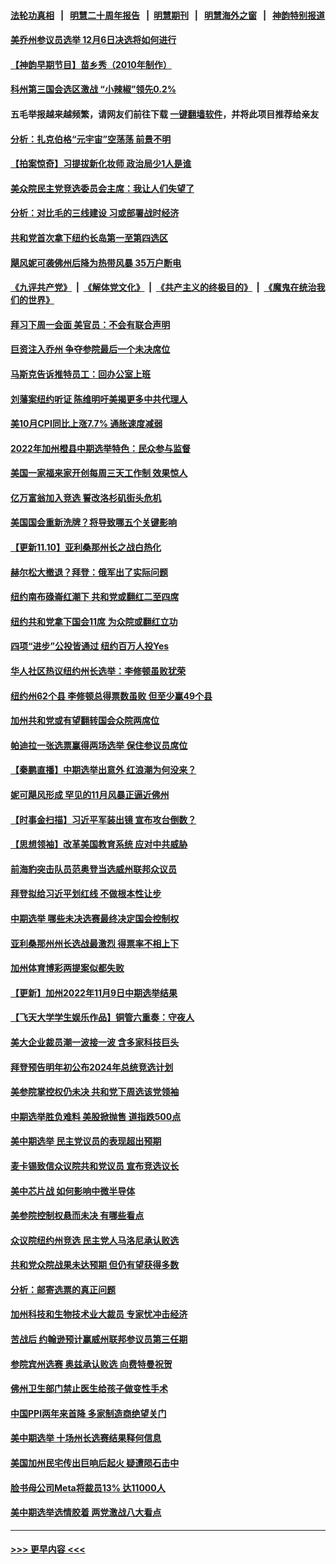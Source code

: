 #### [法轮功真相](https://github.com/gfw-breaker/truth/blob/master/README.md?t=0) &nbsp;&nbsp;|&nbsp;&nbsp; [明慧二十周年报告](https://github.com/gfw-breaker/mh-reports/blob/master/README.md?t=0) &nbsp;&nbsp;|&nbsp;&nbsp;[明慧期刊](https://github.com/gfw-breaker/mh-qikan) &nbsp;&nbsp;|&nbsp;&nbsp; [明慧海外之窗](https://github.com/gfw-breaker/mh-news/blob/master/README.md?t=0) &nbsp;&nbsp;|&nbsp;&nbsp; [神韵特别报道](https://github.com/gfw-breaker/mh-news/blob/master/shenyun.md?t=0)
#### [美乔州参议员选举 12月6日决选将如何进行](../pages/nsc412/n13863745.md?t=11110850) 
#### [【神韵早期节目】苗乡秀（2010年制作）](../pages/nsc412/n13863721.md?t=11110850) 
#### [科州第三国会选区激战 “小辣椒”领先0.2%](../pages/nsc412/n13863689.md?t=11110850) 
#### 五毛举报越来越频繁，请网友们前往下载 [一键翻墙软件](https://github.com/gfw-breaker/ssr-accounts)，并将此项目推荐给亲友
#### [分析：扎克伯格“元宇宙”空荡荡 前景不明](../pages/nsc412/n13860677.md?t=11110850) 
#### [【拍案惊奇】习提拔新化妆师 政治局少1人是谁](../pages/nsc412/n13863516.md?t=11110850) 
#### [美众院民主党竞选委员会主席：我让人们失望了](../pages/nsc412/n13863675.md?t=11110850) 
#### [分析：对比毛的三线建设 习或部署战时经济](../pages/nsc412/n13863670.md?t=11110850) 
#### [共和党首次拿下纽约长岛第一至第四选区](../pages/nsc412/n13862858.md?t=11110850) 
#### [飓风妮可袭佛州后降为热带风暴 35万户断电](../pages/nsc412/n13863639.md?t=11110850) 
#### [《九评共产党》](https://github.com/begood0513/9ping.md/blob/master/README.md) &nbsp;|&nbsp; [《解体党文化》](../../../../jtdwh.md/blob/master/README.md)  &nbsp;|&nbsp; [《共产主义的终极目的》](../../../../gczydzjmd.md/blob/master/README.md) &nbsp;|&nbsp; [《魔鬼在统治我们的世界》](../../../../mgztzwmdsj.md/blob/master/README.md) 
#### [拜习下周一会面 美官员：不会有联合声明](../pages/nsc412/n13863638.md?t=11110850) 
#### [巨资注入乔州 争夺参院最后一个未决席位](../pages/nsc412/n13861445.md?t=11110850) 
#### [马斯克告诉推特员工：回办公室上班](../pages/nsc412/n13863591.md?t=11110850) 
#### [刘藩案纽约听证 陈维明吁美揭更多中共代理人](../pages/nsc412/n13863039.md?t=11110850) 
#### [美10月CPI同比上涨7.7% 通胀速度减弱](../pages/nsc412/n13863622.md?t=11110850) 
#### [2022年加州橙县中期选举特色：民众参与监督](../pages/nsc412/n13863121.md?t=11110850) 
#### [美国一家福来家开创每周三天工作制 效果惊人](../pages/nsc412/n13863171.md?t=11110850) 
#### [亿万富翁加入竞选 誓改洛杉矶街头危机](../pages/nsc412/n13862991.md?t=11110850) 
#### [美国国会重新洗牌？将导致哪五个关键影响](../pages/nsc412/n13863390.md?t=11110850) 
#### [【更新11.10】亚利桑那州长之战白热化](../pages/nsc412/n13863384.md?t=11110850) 
#### [赫尔松大撤退？拜登：俄军出了实际问题](../pages/nsc412/n13863391.md?t=11110850) 
#### [纽约南布碌崙红潮下 共和党或翻红二至四席](../pages/nsc412/n13863128.md?t=11110850) 
#### [纽约共和党拿下国会11席 为众院或翻红立功](../pages/nsc412/n13863124.md?t=11110850) 
#### [四项“进步”公投皆通过 纽约百万人投Yes](../pages/nsc412/n13863100.md?t=11110850) 
#### [华人社区热议纽约州长选举：李修顿虽败犹荣](../pages/nsc412/n13863096.md?t=11110850) 
#### [纽约州62个县 李修顿总得票数虽败 但至少赢49个县](../pages/nsc412/n13863130.md?t=11110850) 
#### [加州共和党或有望翻转国会众院两席位](../pages/nsc412/n13863139.md?t=11110850) 
#### [帕迪拉一张选票赢得两场选举 保住参议员席位](../pages/nsc412/n13863009.md?t=11110850) 
#### [【秦鹏直播】中期选举出意外 红浪潮为何没来？](../pages/nsc412/n13862907.md?t=11110850) 
#### [妮可飓风形成 罕见的11月风暴正逼近佛州](../pages/nsc412/n13863005.md?t=11110850) 
#### [【时事金扫描】习近平军装出镜 宣布攻台倒数？](../pages/nsc412/n13862831.md?t=11110850) 
#### [【思想领袖】改革美国教育系统 应对中共威胁](../pages/nsc412/n13846273.md?t=11110850) 
#### [前海豹突击队员范奥登当选威州联邦众议员](../pages/nsc412/n13862940.md?t=11110850) 
#### [拜登拟给习近平划红线 不做根本性让步](../pages/nsc412/n13862981.md?t=11110850) 
#### [中期选举 哪些未决选赛最终决定国会控制权](../pages/nsc412/n13862852.md?t=11110850) 
#### [亚利桑那州州长选战最激烈 得票率不相上下](../pages/nsc412/n13862924.md?t=11110850) 
#### [加州体育博彩两提案似都失败](../pages/nsc412/n13862980.md?t=11110850) 
#### [【更新】加州2022年11月9日中期选举结果](../pages/nsc412/n13862358.md?t=11110850) 
#### [【飞天大学学生娱乐作品】铜管六重奏：守夜人](../pages/nsc412/n13862763.md?t=11110850) 
#### [美大企业裁员潮一波接一波 含多家科技巨头](../pages/nsc412/n13862898.md?t=11110850) 
#### [拜登预告明年初公布2024年总统竞选计划](../pages/nsc412/n13862878.md?t=11110850) 
#### [美参院掌控权仍未决 共和党下周选该党领袖](../pages/nsc412/n13862863.md?t=11110850) 
#### [中期选举胜负难料 美股掀抛售 道指跌500点](../pages/nsc412/n13862886.md?t=11110850) 
#### [美中期选举 民主党议员的表现超出预期](../pages/nsc412/n13862813.md?t=11110850) 
#### [麦卡锡致信众议院共和党议员 宣布竞选议长](../pages/nsc412/n13862804.md?t=11110850) 
#### [美中芯片战 如何影响中微半导体](../pages/nsc412/n13862820.md?t=11110850) 
#### [美参院控制权悬而未决 有哪些看点](../pages/nsc412/n13862058.md?t=11110850) 
#### [众议院纽约州竞选 民主党人马洛尼承认败选](../pages/nsc412/n13862798.md?t=11110850) 
#### [共和党众院战果未达预期 但仍有望获得多数](../pages/nsc412/n13862079.md?t=11110850) 
#### [分析：邮寄选票的真正问题](../pages/nsc412/n13862774.md?t=11110850) 
#### [加州科技和生物技术业大裁员 专家忧冲击经济](../pages/nsc412/n13862308.md?t=11110850) 
#### [苦战后 约翰逊预计赢威州联邦参议员第三任期](../pages/nsc412/n13862756.md?t=11110850) 
#### [参院宾州选赛 奥兹承认败选 向费特曼祝贺](../pages/nsc412/n13862777.md?t=11110850) 
#### [佛州卫生部门禁止医生给孩子做变性手术](../pages/nsc412/n13862661.md?t=11110850) 
#### [中国PPI两年来首降 多家制造商绝望关门](../pages/nsc412/n13862744.md?t=11110850) 
#### [美中期选举 十场州长选赛结果释何信息](../pages/nsc412/n13862598.md?t=11110850) 
#### [美国加州民宅传出巨响后起火 疑遭陨石击中](../pages/nsc412/n13862347.md?t=11110850) 
#### [脸书母公司Meta将裁员13% 达11000人](../pages/nsc412/n13862716.md?t=11110850) 
#### [美中期选举选情胶着 两党激战八大看点](../pages/nsc412/n13862669.md?t=11110850) 

----
#### [ >>> 更早内容 <<< ](../indexes/nsc412-earlier.md)
